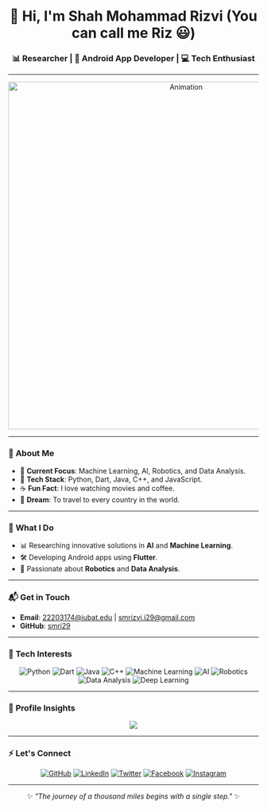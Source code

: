 <div align="center">

# 👋 Hi, I'm Shah Mohammad Rizvi (You can call me Riz 😃)  
### 📊 Researcher | 🌱 Android App Developer | 💻 Tech Enthusiast

---

<img src="neural.gif" alt="Animation" width="700px" height="auto">

</div>

---

### 👀 **About Me**
- 🔭 **Current Focus**: Machine Learning, AI, Robotics, and Data Analysis.  
- 🌟 **Tech Stack**: Python, Dart, Java, C++, and JavaScript.  
- ☕ **Fun Fact**: I love watching movies and coffee.  
- 🎯 **Dream**: To travel to every country in the world.  

---

### 🌱 **What I Do**
- 📊 Researching innovative solutions in **AI** and **Machine Learning**.  
- 🛠️ Developing Android apps using **Flutter**.  
- 🤖 Passionate about **Robotics** and **Data Analysis**.  

---

### 📬 **Get in Touch**
- **Email**: [22203174@iubat.edu](mailto:22203174@iubat.edu) | [smrizvi.i29@gmail.com](mailto:smrizvi.i29@gmail.com)  
- **GitHub**: [smri29](https://github.com/smri29)

---

### 🧠 **Tech Interests**

<div align="center">

![Python](https://img.shields.io/badge/-Python-3776AB?logo=python&logoColor=white&style=for-the-badge)
![Dart](https://img.shields.io/badge/-Dart-0175C2?logo=dart&logoColor=white&style=for-the-badge)
![Java](https://img.shields.io/badge/-Java-007396?logo=java&logoColor=white&style=for-the-badge)
![C++](https://img.shields.io/badge/-C++-00599C?logo=cplusplus&logoColor=white&style=for-the-badge)
![Machine Learning](https://img.shields.io/badge/-Machine%20Learning-FF6F00?logo=deeplearning-dot-ai&logoColor=white&style=for-the-badge)
![AI](https://img.shields.io/badge/-Artificial%20Intelligence-4B0082?logo=openai&logoColor=white&style=for-the-badge)
![Robotics](https://img.shields.io/badge/-Robotics-FF4500?logo=robotframework&logoColor=white&style=for-the-badge)
![Data Analysis](https://img.shields.io/badge/-Data%20Analysis-1E90FF?logo=tableau&logoColor=white&style=for-the-badge)
![Deep Learning](https://img.shields.io/badge/-Deep%20Learning-8A2BE2?logo=deeplearning-dot-ai&logoColor=white&style=for-the-badge)

</div>

---

### 🌟 **Profile Insights**
<div align="center">
  
[![](https://visitcount.itsvg.in/api?id=smri29&label=Profile%20Views&color=8&icon=0&pretty=true)](https://visitcount.itsvg.in)

</div>

---

### ⚡ **Let's Connect**
<div align="center">

[![GitHub](https://img.shields.io/badge/-GitHub-181717?logo=github&logoColor=white&style=for-the-badge)](https://github.com/smri29)
[![LinkedIn](https://img.shields.io/badge/-LinkedIn-0077B5?logo=linkedin&logoColor=white&style=for-the-badge)](https://linkedin.com/in/smri29)
[![Twitter](https://img.shields.io/badge/-Twitter-1DA1F2?logo=twitter&logoColor=white&style=for-the-badge)](https://twitter.com/smr_i29)
[![Facebook](https://img.shields.io/badge/-Facebook-1877F2?logo=facebook&logoColor=white&style=for-the-badge)](https://www.facebook.com/Shah.Mohammad.Rizvi)
[![Instagram](https://img.shields.io/badge/-Instagram-E4405F?logo=instagram&logoColor=white&style=for-the-badge)](https://www.instagram.com/smr_i29/)

</div>

---

<div align="center">

✨ *"The journey of a thousand miles begins with a single step."* ✨

</div>


<!---
smri29/smri29 is a ✨ special ✨ repository because its `README.md` (this file) appears on your GitHub profile.
You can click the Preview link to take a look at your changes.
--->
